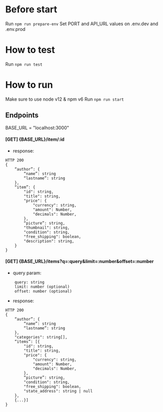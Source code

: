 # Before start
Run `npm run prepare-env`
Set PORT and API_URL values on .env.dev and .env.prod

# How to test
Run `npm run test`

# How to run
Make sure to use node v12 & npm v6
Run `npm run start`

## Endpoints

BASE_URL = "localhost:3000"

#### [GET] {BASE_URL}/item/:id
- response:
```
HTTP 200
{
    “author”: {
        “name”: string
        “lastname”: string
    },
    “item”: {
        "id": string,
        "title": string,
        "price": {
            "currency": string,
            "amount": Number,
            "decimals": Number,
        },
        “picture”: string,
        "thumbnail": string,
        "condition": string,
        "free_shipping": boolean,
        "description": string,
    }
}
```

#### [GET] {BASE_URL}/items?q=:query&limit=:number&offset=:number
- query param:
```
    query: string
    limit: number (optional)
    offset: number (optional)
```
- response:
```
HTTP 200
{
    “author”: {
        “name”: string
        “lastname”: string
    },
    "categories": string[],
    “items”: [{
        "id": string,
        "title": string,
        "price": {
            "currency": string,
            "amount": Number,
            "decimals": Number,
        },
        “picture”: string,
        "condition": string,
        "free_shipping": boolean,
        "state_address": string | null
    },
    {...}]
}
```
